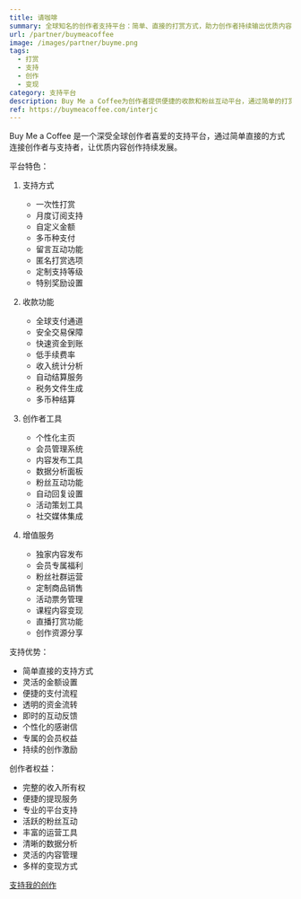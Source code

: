 ```yaml
---
title: 请咖啡
summary: 全球知名的创作者支持平台：简单、直接的打赏方式，助力创作者持续输出优质内容
url: /partner/buymeacoffee
image: /images/partner/buyme.png
tags:
  - 打赏
  - 支持
  - 创作
  - 变现
category: 支持平台
description: Buy Me a Coffee为创作者提供便捷的收款和粉丝互动平台，通过简单的打赏方式建立创作者与支持者的良性互动。
ref: https://buymeacoffee.com/interjc
---
```


Buy Me a Coffee 是一个深受全球创作者喜爱的支持平台，通过简单直接的方式连接创作者与支持者，让优质内容创作持续发展。

平台特色：

1. 支持方式
   - 一次性打赏
   - 月度订阅支持
   - 自定义金额
   - 多币种支付
   - 留言互动功能
   - 匿名打赏选项
   - 定制支持等级
   - 特别奖励设置

2. 收款功能
   - 全球支付通道
   - 安全交易保障
   - 快速资金到账
   - 低手续费率
   - 收入统计分析
   - 自动结算服务
   - 税务文件生成
   - 多币种结算

3. 创作者工具
   - 个性化主页
   - 会员管理系统
   - 内容发布工具
   - 数据分析面板
   - 粉丝互动功能
   - 自动回复设置
   - 活动策划工具
   - 社交媒体集成

4. 增值服务
   - 独家内容发布
   - 会员专属福利
   - 粉丝社群运营
   - 定制商品销售
   - 活动票务管理
   - 课程内容变现
   - 直播打赏功能
   - 创作资源分享

支持优势：
- 简单直接的支持方式
- 灵活的金额设置
- 便捷的支付流程
- 透明的资金流转
- 即时的互动反馈
- 个性化的感谢信
- 专属的会员权益
- 持续的创作激励

创作者权益：
- 完整的收入所有权
- 便捷的提现服务
- 专业的平台支持
- 活跃的粉丝互动
- 丰富的运营工具
- 清晰的数据分析
- 灵活的内容管理
- 多样的变现方式

[支持我的创作](https://buymeacoffee.com/interjc)
